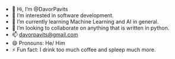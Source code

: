 - 👋 Hi, I’m @DavorPavits
- 👀 I’m interested in software development.
- 🌱 I’m currently learning Machine Learning and AI in general.
- 💞️ I’m looking to collaborate on anything that is written in python.
- 📫 davorpavits@gmail.com
- 😄 Pronouns: He/ Him
- ⚡ Fun fact: I drink too much coffee and spleep much more.

<!---
DavorPavits/DavorPavits is a ✨ special ✨ repository because its `README.md` (this file) appears on your GitHub profile.
You can click the Preview link to take a look at your changes.
--->
